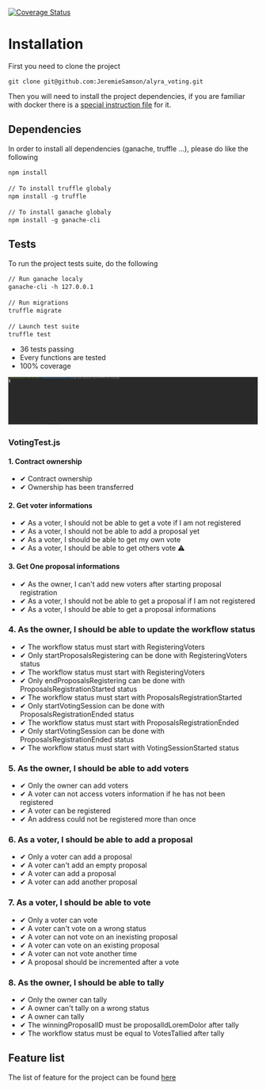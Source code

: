 [![Coverage Status](https://coveralls.io/repos/github/JeremieSamson/alyra_voting/badge.svg)](https://coveralls.io/github/JeremieSamson/alyra_voting)
# Installation

First you need to clone the project 

```
git clone git@github.com:JeremieSamson/alyra_voting.git
```

Then you will need to install the project dependencies, if you are familiar with docker there is a [special instruction file](docs/docker.md) for it.

## Dependencies

In order to install all dependencies (ganache, truffle ...), please do like the following

```
npm install

// To install truffle globaly
npm install -g truffle

// To install ganache globaly
npm install -g ganache-cli
```

## Tests

To run the project tests suite, do the following

```
// Run ganache localy
ganache-cli -h 127.0.0.1

// Run migrations
truffle migrate

// Launch test suite
truffle test
```

- 36 tests passing
- Every functions are tested 
- 100% coverage

![](docs/images/functional_tests.gif)


### VotingTest.js

#### 1. Contract ownership

- ✔ Contract ownership
- ✔ Ownership has been transferred

#### 2. Get voter informations

- ✔ As a voter, I should not be able to get a vote if I am not registered
- ✔ As a voter, I should not be able to add a proposal yet
- ✔ As a voter, I should be able to get my own vote
- ✔ As a voter, I should be able to get others vote ⚠️

#### 3. Get One proposal informations

- ✔ As the owner, I can't add new voters after starting proposal registration
- ✔ As a voter, I should not be able to get a proposal if I am not registered
- ✔ As a voter, I should be able to get a proposal informations

### 4. As the owner, I should be able to update the workflow status

- ✔ The workflow status must start with RegisteringVoters
- ✔ Only startProposalsRegistering can be done with RegisteringVoters status
- ✔ The workflow status must start with RegisteringVoters
- ✔ Only endProposalsRegistering can be done with ProposalsRegistrationStarted status
- ✔ The workflow status must start with ProposalsRegistrationStarted
- ✔ Only startVotingSession can be done with ProposalsRegistrationEnded status
- ✔ The workflow status must start with ProposalsRegistrationEnded
- ✔ Only startVotingSession can be done with ProposalsRegistrationEnded status
- ✔ The workflow status must start with VotingSessionStarted status

### 5. As the owner, I should be able to add voters

- ✔ Only the owner can add voters
- ✔ A voter can not access voters information if he has not been registered
- ✔ A voter can be registered
- ✔ An address could not be registered more than once

### 6. As a voter, I should be able to add a proposal

- ✔ Only a voter can add a proposal
- ✔ A voter can't add an empty proposal
- ✔ A voter can add a proposal
- ✔ A voter can add another proposal

### 7. As a voter, I should be able to vote

- ✔ Only a voter can vote
- ✔ A voter can't vote on a wrong status
- ✔ A voter can not vote on an inexisting proposal
- ✔ A voter can vote on an existing proposal
- ✔ A voter can not vote another time
- ✔ A proposal should be incremented after a vote

### 8. As the owner, I should be able to tally

- ✔ Only the owner can tally
- ✔ A owner can't tally on a wrong status
- ✔ A owner can tally
- ✔ The winningProposalID must be proposalIdLoremDolor after tally
- ✔ The workflow status must be equal to VotesTallied after tally

## Feature list 

The list of feature for the project can be found [here](docs/features.md)
    
